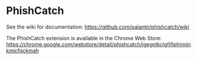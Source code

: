 # PhishCatch 
See the wiki for documentation: https://github.com/palantir/phishcatch/wiki

The PhishCatch extension is available in the Chrome Web Store: https://chrome.google.com/webstore/detail/phishcatch/jgegnlkclgfifjphjmijnkmicfgckmah
